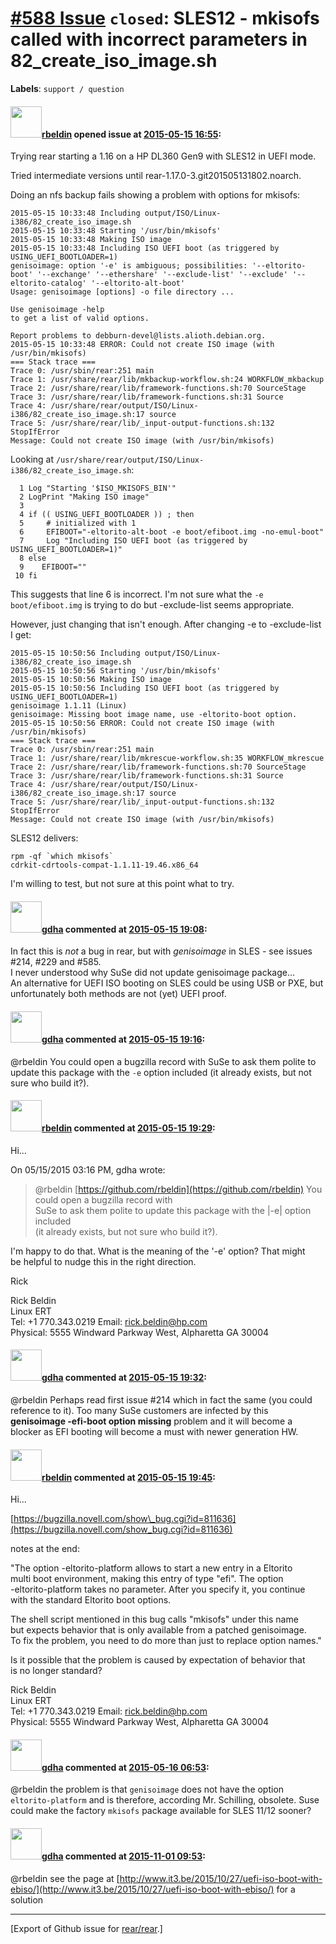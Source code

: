 [\#588 Issue](https://github.com/rear/rear/issues/588) `closed`: SLES12 - mkisofs called with incorrect parameters in 82\_create\_iso\_image.sh
===============================================================================================================================================

**Labels**: `support / question`

#### <img src="https://avatars.githubusercontent.com/u/12463449?u=927626d83889e7fa54d16dc4900d82e33fd1288e&v=4" width="50">[rbeldin](https://github.com/rbeldin) opened issue at [2015-05-15 16:55](https://github.com/rear/rear/issues/588):

Trying rear starting a 1.16 on a HP DL360 Gen9 with SLES12 in UEFI mode.

Tried intermediate versions until rear-1.17.0-3.git201505131802.noarch.

Doing an nfs backup fails showing a problem with options for mkisofs:

    2015-05-15 10:33:48 Including output/ISO/Linux-i386/82_create_iso_image.sh
    2015-05-15 10:33:48 Starting '/usr/bin/mkisofs'
    2015-05-15 10:33:48 Making ISO image
    2015-05-15 10:33:48 Including ISO UEFI boot (as triggered by USING_UEFI_BOOTLOADER=1)
    genisoimage: option '-e' is ambiguous; possibilities: '--eltorito-boot' '--exchange' '--ethershare' '--exclude-list' '--exclude' '--eltorito-catalog' '--eltorito-alt-boot'
    Usage: genisoimage [options] -o file directory ...

    Use genisoimage -help
    to get a list of valid options.

    Report problems to debburn-devel@lists.alioth.debian.org.
    2015-05-15 10:33:48 ERROR: Could not create ISO image (with /usr/bin/mkisofs)
    === Stack trace ===
    Trace 0: /usr/sbin/rear:251 main
    Trace 1: /usr/share/rear/lib/mkbackup-workflow.sh:24 WORKFLOW_mkbackup
    Trace 2: /usr/share/rear/lib/framework-functions.sh:70 SourceStage
    Trace 3: /usr/share/rear/lib/framework-functions.sh:31 Source
    Trace 4: /usr/share/rear/output/ISO/Linux-i386/82_create_iso_image.sh:17 source
    Trace 5: /usr/share/rear/lib/_input-output-functions.sh:132 StopIfError
    Message: Could not create ISO image (with /usr/bin/mkisofs)

Looking at
`/usr/share/rear/output/ISO/Linux-i386/82_create_iso_image.sh`:

      1 Log "Starting '$ISO_MKISOFS_BIN'"
      2 LogPrint "Making ISO image"
      3 
      4 if (( USING_UEFI_BOOTLOADER )) ; then
      5     # initialized with 1
      6     EFIBOOT="-eltorito-alt-boot -e boot/efiboot.img -no-emul-boot"
      7     Log "Including ISO UEFI boot (as triggered by USING_UEFI_BOOTLOADER=1)"
      8 else
      9    EFIBOOT=""
     10 fi

This suggests that line 6 is incorrect. I'm not sure what the
`-e boot/efiboot.img` is trying to do but -exclude-list seems
appropriate.

However, just changing that isn't enough. After changing -e to
-exclude-list I get:

    2015-05-15 10:50:56 Including output/ISO/Linux-i386/82_create_iso_image.sh
    2015-05-15 10:50:56 Starting '/usr/bin/mkisofs'
    2015-05-15 10:50:56 Making ISO image
    2015-05-15 10:50:56 Including ISO UEFI boot (as triggered by USING_UEFI_BOOTLOADER=1)
    genisoimage 1.1.11 (Linux)
    genisoimage: Missing boot image name, use -eltorito-boot option.
    2015-05-15 10:50:56 ERROR: Could not create ISO image (with /usr/bin/mkisofs)
    === Stack trace ===
    Trace 0: /usr/sbin/rear:251 main
    Trace 1: /usr/share/rear/lib/mkrescue-workflow.sh:35 WORKFLOW_mkrescue
    Trace 2: /usr/share/rear/lib/framework-functions.sh:70 SourceStage
    Trace 3: /usr/share/rear/lib/framework-functions.sh:31 Source
    Trace 4: /usr/share/rear/output/ISO/Linux-i386/82_create_iso_image.sh:17 source
    Trace 5: /usr/share/rear/lib/_input-output-functions.sh:132 StopIfError
    Message: Could not create ISO image (with /usr/bin/mkisofs)

SLES12 delivers:

    rpm -qf `which mkisofs`
    cdrkit-cdrtools-compat-1.1.11-19.46.x86_64

I'm willing to test, but not sure at this point what to try.

#### <img src="https://avatars.githubusercontent.com/u/888633?u=cdaeb31efcc0048d3619651aa18dd4b76e636b21&v=4" width="50">[gdha](https://github.com/gdha) commented at [2015-05-15 19:08](https://github.com/rear/rear/issues/588#issuecomment-102496028):

In fact this is *not* a bug in rear, but with *genisoimage* in SLES -
see issues \#214, \#229 and \#585.  
I never understood why SuSe did not update genisoimage package...  
An alternative for UEFI ISO booting on SLES could be using USB or PXE,
but unfortunately both methods are not (yet) UEFI proof.

#### <img src="https://avatars.githubusercontent.com/u/888633?u=cdaeb31efcc0048d3619651aa18dd4b76e636b21&v=4" width="50">[gdha](https://github.com/gdha) commented at [2015-05-15 19:16](https://github.com/rear/rear/issues/588#issuecomment-102497428):

@rbeldin You could open a bugzilla record with SuSe to ask them polite
to update this package with the `-e` option included (it already exists,
but not sure who build it?).

#### <img src="https://avatars.githubusercontent.com/u/12463449?u=927626d83889e7fa54d16dc4900d82e33fd1288e&v=4" width="50">[rbeldin](https://github.com/rbeldin) commented at [2015-05-15 19:29](https://github.com/rear/rear/issues/588#issuecomment-102500960):

Hi...

On 05/15/2015 03:16 PM, gdha wrote:

> @rbeldin [https://github.com/rbeldin](https://github.com/rbeldin) You
> could open a bugzilla record with  
> SuSe to ask them polite to update this package with the |-e| option
> included  
> (it already exists, but not sure who build it?).

I'm happy to do that. What is the meaning of the '-e' option? That
might  
be helpful to nudge this in the right direction.

Rick

Rick Beldin  
Linux ERT  
Tel: +1 770.343.0219 Email: <rick.beldin@hp.com>  
Physical: 5555 Windward Parkway West, Alpharetta GA 30004

#### <img src="https://avatars.githubusercontent.com/u/888633?u=cdaeb31efcc0048d3619651aa18dd4b76e636b21&v=4" width="50">[gdha](https://github.com/gdha) commented at [2015-05-15 19:32](https://github.com/rear/rear/issues/588#issuecomment-102502704):

@rbeldin Perhaps read first issue \#214 which in fact the same (you
could reference to it). Too many SuSe customers are infected by this
**genisoimage -efi-boot option missing** problem and it will become a
blocker as EFI booting will become a must with newer generation HW.

#### <img src="https://avatars.githubusercontent.com/u/12463449?u=927626d83889e7fa54d16dc4900d82e33fd1288e&v=4" width="50">[rbeldin](https://github.com/rbeldin) commented at [2015-05-15 19:45](https://github.com/rear/rear/issues/588#issuecomment-102506748):

Hi...

[https://bugzilla.novell.com/show\_bug.cgi?id=811636](https://bugzilla.novell.com/show_bug.cgi?id=811636)

notes at the end:

"The option -eltorito-platform allows to start a new entry in a
Eltorito  
multi boot environment, making this entry of type "efi". The option  
-eltorito-platform takes no parameter. After you specify it, you
continue  
with the standard Eltorito boot options.

The shell script mentioned in this bug calls "mkisofs" under this name  
but expects behavior that is only available from a patched
genisoimage.  
To fix the problem, you need to do more than just to replace option
names."

Is it possible that the problem is caused by expectation of behavior
that  
is no longer standard?

Rick Beldin  
Linux ERT  
Tel: +1 770.343.0219 Email: <rick.beldin@hp.com>  
Physical: 5555 Windward Parkway West, Alpharetta GA 30004

#### <img src="https://avatars.githubusercontent.com/u/888633?u=cdaeb31efcc0048d3619651aa18dd4b76e636b21&v=4" width="50">[gdha](https://github.com/gdha) commented at [2015-05-16 06:53](https://github.com/rear/rear/issues/588#issuecomment-102580668):

@rbeldin the problem is that `genisoimage` does not have the option
`eltorito-platform` and is therefore, according Mr. Schilling, obsolete.
Suse could make the factory `mkisofs` package available for SLES 11/12
sooner?

#### <img src="https://avatars.githubusercontent.com/u/888633?u=cdaeb31efcc0048d3619651aa18dd4b76e636b21&v=4" width="50">[gdha](https://github.com/gdha) commented at [2015-11-01 09:53](https://github.com/rear/rear/issues/588#issuecomment-152813787):

@rbeldin see the page at
[http://www.it3.be/2015/10/27/uefi-iso-boot-with-ebiso/](http://www.it3.be/2015/10/27/uefi-iso-boot-with-ebiso/)
for a solution

------------------------------------------------------------------------

\[Export of Github issue for
[rear/rear](https://github.com/rear/rear).\]
